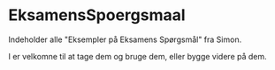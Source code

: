 # EksamensSpoergsmaal

Indeholder alle "Eksempler på Eksamens Spørgsmål" fra Simon.

I er velkomne til at tage dem og bruge dem, eller bygge videre på dem.
